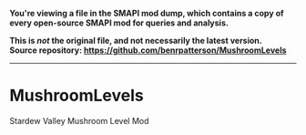 **You're viewing a file in the SMAPI mod dump, which contains a copy of every open-source SMAPI mod
for queries and analysis.**

**This is _not_ the original file, and not necessarily the latest version.**  
**Source repository: https://github.com/benrpatterson/MushroomLevels**

----

# MushroomLevels
Stardew Valley Mushroom Level Mod
